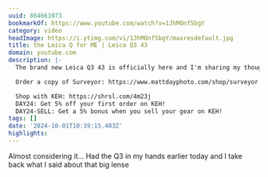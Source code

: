 ```yaml
---
uuid: 864661073
bookmarkOf: https://www.youtube.com/watch?v=1JhMOnf5bgY
category: video
headImage: https://i.ytimg.com/vi/1JhMOnf5bgY/maxresdefault.jpg
title: the Leica Q for ME | Leica Q3 43
domain: youtube.com
description: |-
  The brand new Leica Q3 43 is officially here and I'm sharing my thoughts after one week with the camera earlier this summer.

  Order a copy of Surveyor: https://www.mattdayphoto.com/shop/surveyor

  Shop with KEH: https://shrsl.com/4m23j
  DAY24: Get 5% off your first order on KEH!
  DAY24-SELL: Get a 5% bonus when you sell your gear on KEH!
tags: []
date: '2024-10-01T10:39:15.483Z'
highlights:
---
```


Almost considering it... Had the Q3 in my hands earlier today and I take back what I said about that big lense


